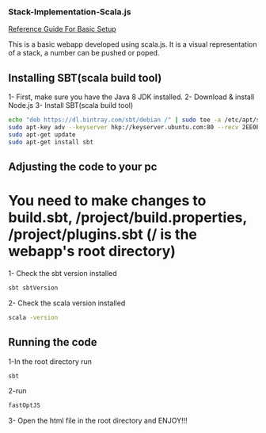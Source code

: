 ### Stack-Implementation-Scala.js
[Reference Guide For Basic Setup](http://www.scala-js.org/doc/tutorial/basic/)

This is a basic webapp developed using scala.js.
It is a visual representation of a stack, a number can be pushed or poped.

## Installing SBT(scala build tool)
1- First, make sure you have the Java 8 JDK installed.
2- Download & install Node.js
3- Install SBT(scala build tool)

```bash
echo "deb https://dl.bintray.com/sbt/debian /" | sudo tee -a /etc/apt/sources.list.d/sbt.list
sudo apt-key adv --keyserver hkp://keyserver.ubuntu.com:80 --recv 2EE0EA64E40A89B84B2DF73499E82A75642AC823
sudo apt-get update
sudo apt-get install sbt
```

## Adjusting the code to your pc
# You need to make changes to build.sbt, /project/build.properties, /project/plugins.sbt (/ is the webapp's root directory)
1- Check the sbt version installed

```bash
sbt sbtVersion
```

2- Check the scala version installed

```bash
scala -version
```

## Running the code
1-In the root directory run
```bash
sbt
```
2-run
```bash
fastOptJS
```

3- Open the html file in the root directory and ENJOY!!!

